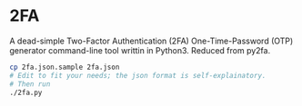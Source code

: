 # 2FA

A dead-simple Two-Factor Authentication (2FA) One-Time-Password (OTP) generator command-line tool writtin in Python3. Reduced from py2fa.

```bash
cp 2fa.json.sample 2fa.json
# Edit to fit your needs; the json format is self-explainatory.
# Then run
./2fa.py
```
